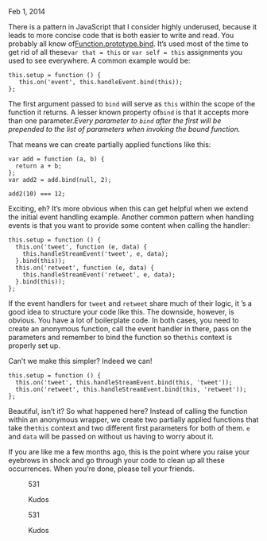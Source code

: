 <time datetime="2014-02-01" class="article_time">Feb 1, 2014</time><section
class="post_content
">
There is a pattern in JavaScript that I consider highly underused, because it
leads to more concise code that is both easier to write and read. You probably 
all know of[Function.prototype.bind][1]. It’s used most of the time to get
rid of all these`var that = this` or `var self = this` assignments you used to
see everywhere. A common example would be:

    this.setup = function () {
       this.on('event', this.handleEvent.bind(this));
    };
    

The first argument passed to `bind` will serve as `this` within the scope of
the function it returns. A lesser known property of`bind` is that it accepts
more than one parameter.*Every parameter to `bind` after the first will be
prepended to the list of parameters when invoking the bound function.*

That means we can create partially applied functions like this:

    var add = function (a, b) {
      return a + b;
    };
    var add2 = add.bind(null, 2);
    
    add2(10) === 12;
    

Exciting, eh? It’s more obvious when this can get helpful when we extend the
initial event handling example. Another common pattern when handling events is 
that you want to provide some content when calling the handler:

    this.setup = function () {
      this.on('tweet', function (e, data) {
        this.handleStreamEvent('tweet', e, data);
      }.bind(this));
      this.on('retweet', function (e, data) {
        this.handleStreamEvent('retweet', e, data);
      }.bind(this));
    };
    

If the event handlers for `tweet` and `retweet` share much of their logic, it
’s a good idea to structure your code like this. The downside, however, is 
obvious. You have a lot of boilerplate code. In both cases, you need to create 
an anonymous function, call the event handler in there, pass on the parameters 
and remember to bind the function so the`this` context is properly set up.

Can’t we make this simpler? Indeed we can!

    this.setup = function () {
      this.on('tweet', this.handleStreamEvent.bind(this, 'tweet'));
      this.on('retweet', this.handleStreamEvent.bind(this, 'retweet'));
    };
    

Beautiful, isn’t it? So what happened here? Instead of calling the function
within an anonymous wrapper, we create two partially applied functions that take
the`this` context and two different first parameters for both of them. `e` and
`data` will be passed on without us having to worry about it.

If you are like me a few months ago, this is the point where you raise your
eyebrows in shock and go through your code to clean up all these occurrences. 
When you’re done, please tell your friends.<figure class="kudo able clearfix"
id="kudo_o1K67uD2nV5kCHdnHwjR
">

[ ][2] 
531

Kudos</figure><figure class="side kudo able clearfix" id="kudo\_side\
_o1K67uD2nV5kCHdnHwjR
">

[ ][2] 
531

Kudos</figure></section>


 [1]: https://developer.mozilla.org/en-US/docs/Web/JavaScript/Reference/Global_Objects/Function/bind
 [2]: http://passy.svbtle.com/partial-application-in-javascript-using-bind#kudo